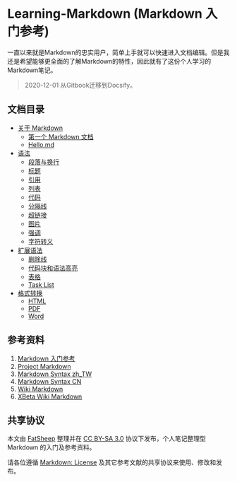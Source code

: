# Learning-Markdown (Markdown 入门参考) 
<!-- {docsify-ignore-all} -->

一直以来就是Markdown的忠实用户，简单上手就可以快速进入文档编辑。但是我还是希望能够更全面的了解Markdown的特性，因此就有了这份个人学习的Markdown笔记。

> 2020-12-01 从Gitbook迁移到Docsify。
## 文档目录

* [关于 Markdown](./about/readme.md)
  - [第一个 Markdown 文档](./about/helloworld.md)
  - [Hello.md](./about/hello.md)
* [语法](./syntax/readme.md)
  - [段落与换行](./syntax/paragraphs-and-line-breaks.md)
  - [标题](./syntax/headers.md)
  - [引用](./syntax/blockquotes.md)
  - [列表](./syntax/lists.md)
  - [代码](./syntax/code.md)
  - [分隔线](./syntax/horizontal-rule.md)
  - [超链接](./syntax/links.md)
  - [图片](./syntax/images.md)
  - [强调](./syntax/emphasis.md)
  - [字符转义](./syntax/blackslash-escapes.md)
* [扩展语法](./extend-syntax/readme.md)
  - [删除线](./extend-syntax/strikethrougn.md)
  - [代码块和语法高亮](./extend-syntax/code-blocks-and-highlighting.md)
  - [表格](./extend-syntax/table.md)
  - [Task List](./extend-syntax/task-list.md)
* [格式转换](./convert/readme.md)
  - [HTML](./convert/html.md)
  - [PDF](./convert/pdf.md)
  - [Word](./convert/word.md)

## 参考资料

1. [Markdown 入门参考][Markdown 入门参考]
2. [Project Markdown][project-markdown]
3. [Markdown Syntax zh_TW][syntex-tw]
4. [Markdown Syntax CN][syntex-cn]
5. [Wiki Markdown][wiki-markdown]
6. [XBeta Wiki Markdown][xbeta-markdown]

[project-markdown]: http://daringfireball.net/projects/markdown/ "Project Markdown"
[syntex-tw]: https://github.com/othree/markdown-syntax-zhtw/blob/master/syntax.md "Markdown Syntax zh_TW"
[syntex-cn]: http://wowubuntu.com/markdown/ "Markdown Syntax CN"
[wiki-markdown]: http://zh.wikipedia.org/zh-cn/Markdown "Wiki Markdown"
[xbeta-markdown]: http://xbeta.org/wiki/show/Markdown "XBeta Wiki Markdown"
[Markdown 入门参考]: https://github.com/LearnShare/Learning-Markdown/tree/v2 "LearnShare markdown 入门参考"

## 共享协议

本文由 [FatSheep][learnshare] 整理并在 [CC BY-SA 3.0][CC] 协议下发布，个人笔记整理型 Markdown 的入门及参考资料。

请各位遵循 [Markdown: License][license] 及其它参考文献的共享协议来使用、修改和发布。

[learnshare]: https://github.com/learnshare "LearnShare"
[CC]: http://zh.wikipedia.org/wiki/Wikipedia:CC "Wiki: CC"
[license]: http://daringfireball.net/projects/markdown/license "Markdown: License"
